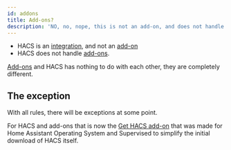 ```yaml
---
id: addons
title: Add-ons?
description: 'NO, no, nope, this is not an add-on, and does not handle add-ons'
---
```


- HACS is an [integration](https://www.home-assistant.io/glossary/#integration), and not an [add-on](https://www.home-assistant.io/glossary/#add-on)
- HACS does not handle [add-ons](https://www.home-assistant.io/glossary/#add-on).

[Add-ons](https://www.home-assistant.io/glossary/#add-on) and HACS has nothing to do with each other, they are completely different.

## The exception

With all rules, there will be exceptions at some point.

For HACS and add-ons that is now the [Get HACS add-on](https://github.com/hacs/addons) that was made for Home Assistant Operating System and Supervised to simplify the initial download of HACS itself.
